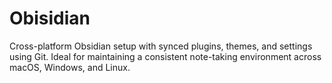 # Obisidian
Cross-platform Obsidian setup with synced plugins, themes, and settings using Git. Ideal for maintaining a consistent note-taking environment across macOS, Windows, and Linux.
